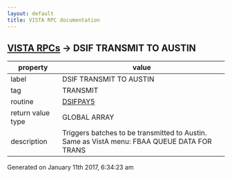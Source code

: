 ```yaml
---
layout: default
title: VISTA RPC documentation
---
```




## [VISTA RPCs](TableOfContent.md) &#8594; DSIF TRANSMIT TO AUSTIN 

 property | value 
--- | --- 
 label | DSIF TRANSMIT TO AUSTIN
 tag | TRANSMIT
 routine | [DSIFPAY5](http://code.osehra.org/dox/Routine_DSIFPAY5_source.html)
 return value type | GLOBAL ARRAY
 description | Triggers batches to be transmitted to Austin.  Same as VistA menu: FBAA QUEUE DATA FOR TRANS




Generated on January 11th 2017, 6:34:23 am